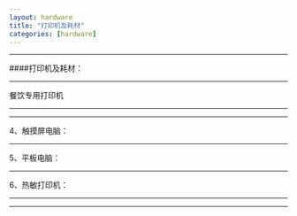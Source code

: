 ```yaml
---
layout: hardware
title: "打印机及耗材"
categories: [hardware]
---
```

<hr/>
####打印机及耗材：
<hr/>
餐饮专用打印机
<hr/>

<hr/>
4、触摸屏电脑：
<hr/>
5、平板电脑：
<hr/>
6、热敏打印机：
<hr/>

<hr/>


